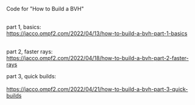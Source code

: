 Code for "How to Build a BVH"<br><br>

part 1, basics:<br>
https://jacco.ompf2.com/2022/04/13/how-to-build-a-bvh-part-1-basics<br><br>

part 2, faster rays:<br>
https://jacco.ompf2.com/2022/04/18/how-to-build-a-bvh-part-2-faster-rays

part 3, quick builds:<br><br>
https://jacco.ompf2.com/2022/04/21/how-to-build-a-bvh-part-3-quick-builds
